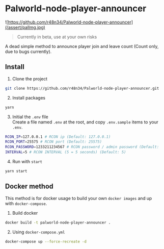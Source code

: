 # Palworld-node-player-announcer

![https://github.com/r48n34/Palworld-node-player-announcer](/assert/palImg.jpg)

> Currently in beta, use at your own risks

A dead simple method to announce player join and leave count (Count only, due to bugs currently).

## Install 
1. Clone the project
```bash
git clone https://github.com/r48n34/Palworld-node-player-announcer.git
```

2. Install packages
```bash
yarn
```

3. Initial the `.env` file  
Create a file named `.env` at the root, and copy `.env.sample` items to your `.env`.
```bash
RCON_IP=127.0.0.1 # RCON ip (Default: 127.0.0.1)
RCON_PORT=25575 # RCON port (Default: 25575)
RCON_PASSWORD=1233211234567 # RCON password / admin password (Default: "")
INTERVAL=5 # RCON INTERVAL (5 = 5 seconds) (Default: 5)
```

4. Run with `start`
```bash
yarn start
```


## Docker method
This method is for docker usage to build your own `docker images` and up with `docker-compose`.  

1. Build docker
```bash
docker build -t palworld-node-player-announcer .
```

2. Using `docker-compose.yml` 
```bash
docker-compose up --force-recreate -d
```